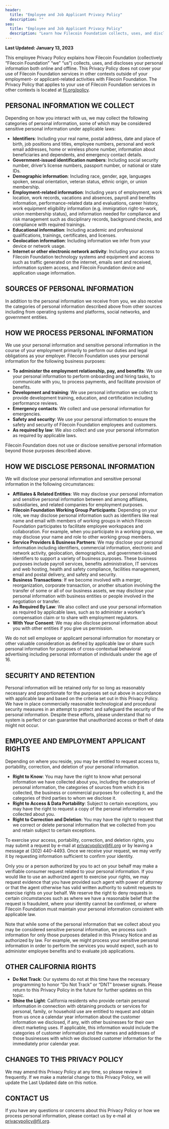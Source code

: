 ```yaml
---
header:
  title: "Employee and Job Applicant Privacy Policy"
  description: ""
seo:
  title: "Employee and Job Applicant Privacy Policy"
  description: "Learn how Filecoin Foundation collects, uses, and discloses personal information for employees and job applicants."
---
```


**Last Updated: January 13, 2023**

This employee Privacy Policy explains how Filecoin Foundation (collectively “Filecoin Foundation” “we” “us”) collects, uses, and discloses your personal information both online and offline. This Privacy Policy does not cover your use of Filecoin Foundation services in other contexts outside of your employment- or applicant-related activities with Filecoin Foundation. The Privacy Policy that applies to your use of Filecoin Foundation services in other contexts is located at [fil.org/policy](/privacy-policy).

## PERSONAL INFORMATION WE COLLECT

Depending on how you interact with us, we may collect the following categories of personal information, some of which may be considered sensitive personal information under applicable laws:

- **Identifiers**: Including your real name, postal address, date and place of birth, job positions and titles, employee numbers, personal and work email addresses, home or wireless phone number, information about beneficiaries and dependents, and emergency contact details.
- **Government-issued identification numbers**: Including social security number, driver’s license numbers, passport number, or national or state IDs.
- **Demographic information**: Including race, gender, age, languages spoken, sexual orientation, veteran status, ethnic origin, or union membership.
- **Employment-related information**: Including years of employment, work location, work records, vacations and absences, payroll and benefits information, performance-related data and evaluations, career history, work equipment eligibility information (e.g. immigration right-to-work, union membership status), and information needed for compliance and risk management such as disciplinary records, background checks, and compliance with required trainings.
- **Educational information**: Including academic and professional qualifications, trainings, certificates, and licenses.
- **Geolocation information**: Including information we infer from your device or network usage.
- **Internet or other electronic network activity**: Including your access to Filecoin Foundation technology systems and equipment and access such as traffic generated on the internet, emails sent and received, information system access, and Filecoin Foundation device and application usage information.

## SOURCES OF PERSONAL INFORMATION

In addition to the personal information we receive from you, we also receive the categories of personal information described above from other sources including from operating systems and platforms, social networks, and government entities.

## HOW WE PROCESS PERSONAL INFORMATION

We use your personal information and sensitive personal information in the course of your employment primarily to perform our duties and legal obligations as your employer. Filecoin Foundation uses your personal information for the following business purposes:

- **To administer the employment relationship, pay, and benefits**: We use your personal information to perform onboarding and hiring tasks, to communicate with you, to process payments, and facilitate provision of benefits.
- **Development and training**: We use personal information we collect to provide development training, education, and certification including performance reviews.
- **Emergency contacts**: We collect and use personal information for emergencies.
- **Safety and security**: We use your personal information to ensure the safety and security of Filecoin Foundation employees and customers.
- **As required by law**: We also collect and use your personal information as required by applicable laws.

Filecoin Foundation does not use or disclose sensitive personal information beyond those purposes described above.

## HOW WE DISCLOSE PERSONAL INFORMATION

We will disclose your personal information and sensitive personal information in the following circumstances:

- **Affiliates & Related Entities**: We may disclose your personal information and sensitive personal information between and among affiliates, subsidiaries, and related companies for employment purposes.
- **Filecoin Foundation Working Group Participants**: Depending on your role, we may disclose personal information such as identifiers like real name and email with members of working groups in which Filecoin Foundation participates to facilitate employee workspaces and collaboration. For example, when you participate in a working group, we may disclose your name and role to other working group members.
- **Service Providers & Business Partners**: We may disclose your personal information including identifiers, commercial information, electronic and network activity, geolocation, demographics, and government-issued identifiers to support a variety of business purposes. These business purposes include payroll services, benefits administration, IT services and web hosting, health and safety compliance, facilities management, email and postal delivery, and safety and security.
- **Business Transactions**: If we become involved with a merger, reorganization, corporate transaction, or another situation involving the transfer of some or all of our business assets, we may disclose your personal information with business entities or people involved in the negotiation or transfer.
- **As Required By Law**: We also collect and use your personal information as required by applicable laws, such as to administer a worker’s compensation claim or to share with employment regulators.
- **With Your Consent**: We may also disclose personal information about you with other entities if you give us permission.

We do not sell employee or applicant personal information for monetary or other valuable consideration as defined by applicable law or share such personal information for purposes of cross-contextual behavioral advertising including personal information of individuals under the age of 16.

## SECURITY AND RETENTION

Personal information will be retained only for so long as reasonably necessary and proportionate for the purposes set out above in accordance with applicable law and based on the criteria set out in this Privacy Policy. We have in place commercially reasonable technological and procedural security measures in an attempt to protect and safeguard the security of the personal information. Despite these efforts, please understand that no system is perfect or can guarantee that unauthorized access or theft of data might not occur.

## EMPLOYEE AND EMPLOYMENT APPLICANT RIGHTS

Depending on where you reside, you may be entitled to request access to, portability, correction, and deletion of your personal information.

- **Right to Know**: You may have the right to know what personal information we have collected about you, including the categories of personal information, the categories of sources from which it is collected, the business or commercial purposes for collecting it, and the categories of third parties to whom we disclose it.
- **Right to Access & Data Portability**: Subject to certain exceptions, you may have the right to request a copy of the personal information we collected about you.
- **Right to Correction and Deletion**: You may have the right to request that we correct or delete personal information that we collected from you and retain subject to certain exceptions.

To exercise your access, portability, correction, and deletion rights, you may submit a request by e-mail at [privacypolicy@fil.org](mailto:privacypolicy@fil.org) or by leaving a message at (302) 440-4493. Once we receive your request, we may verify it by requesting information sufficient to confirm your identity.

Only you or a person authorized by you to act on your behalf may make a verifiable consumer request related to your personal information. If you would like to use an authorized agent to exercise your rights, we may request evidence that you have provided such agent with power of attorney or that the agent otherwise has valid written authority to submit requests to exercise rights on your behalf. We reserve the right to deny requests in certain circumstances such as where we have a reasonable belief that the request is fraudulent, where your identity cannot be confirmed, or where Filecoin Foundation must maintain your personal information consistent with applicable law.

Note that while some of the personal information that we collect about you may be considered sensitive personal information, we process such information for only those purposes detailed in this Privacy Notice and as authorized by law. For example, we might process your sensitive personal information in order to perform the services you would expect, such as to administer employee benefits and to evaluate job applications.

## OTHER CALIFORNIA RIGHTS

- **Do Not Track**: Our systems do not at this time have the necessary programming to honor “Do Not Track” or “DNT” browser signals. Please return to this Privacy Policy in the future for further updates on this topic.
- **Shine the Light**: California residents who provide certain personal information in connection with obtaining products or services for personal, family, or household use are entitled to request and obtain from us once a calendar year information about the customer information we disclosed, if any, with other businesses for their own direct marketing uses. If applicable, this information would include the categories of customer information and the names and addresses of those businesses with which we disclosed customer information for the immediately prior calendar year.

## CHANGES TO THIS PRIVACY POLICY

We may amend this Privacy Policy at any time, so please review it frequently. If we make a material change to this Privacy Policy, we will update the Last Updated date on this notice.

## CONTACT US

If you have any questions or concerns about this Privacy Policy or how we process personal information, please contact us by e-mail at [privacypolicy@fil.org](mailto:privacypolicy@fil.org).
